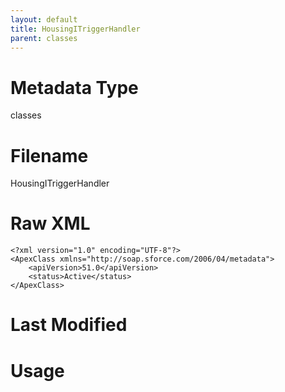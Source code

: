 ```yaml
---
layout: default
title: HousingITriggerHandler
parent: classes
---
```

# Metadata Type
classes


# Filename 
HousingITriggerHandler


# Raw XML
```
<?xml version="1.0" encoding="UTF-8"?>
<ApexClass xmlns="http://soap.sforce.com/2006/04/metadata">
    <apiVersion>51.0</apiVersion>
    <status>Active</status>
</ApexClass>
```


# Last Modified


# Usage
